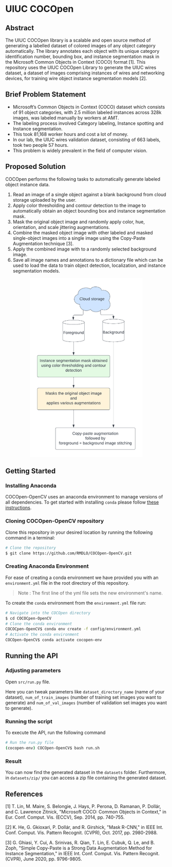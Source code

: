 # **UIUC COCOpen**

## **Abstract**
The UIUC COCOpen library is a scalable and open source method of generating a labelled dataset of colored images of any object category automatically. The library annotates each object with its unique category identification number, bounding box, and instance segmentation mask in the Microsoft Common Objects in Context (COCO) format [1]. This repository uses the UIUC COCOpen Library to generate the UIUC wires dataset, a dataset of images comprising instances of wires and networking devices, for training wire object instance segmentation models [2].

## **Brief Problem Statement**
- Microsoft’s Common Objects in Context (COCO) dataset which consists of 91 object categories, with 2.5 million labeled instances across 328k images, was labeled manually by workers at AMT.
- The labeling process involved Category labeling, Instance spotting and Instance segmentation.
- This took 81,168 worker hours and cost a lot of money.
- In our lab, the UIUC wires validation dataset, consisting of 663 labels, took two people 57 hours.
- This problem is widely prevalent in the field of computer vision.

## **Proposed Solution**

COCOpen performs the following tasks to automatically generate labeled object instance data.

1. Read an image of a single object against a blank background from cloud storage uploaded by the user.
2. Apply color thresholding and contour detection to the image to automatically obtain an object bounding box and instance segmentation mask.
3. Mask the original object image and randomly apply color, hue, orientation, and scale jittering augmentations.
4. Combine the masked object image with other labeled and masked single-object images into a single image using the Copy-Paste Augmentation technique [3].
5. Apply the combined image with to a randomly selected background image.
6. Save all image names and annotations to a dictionary file which can be used to load the data to train object detection, localization, and instance segmentation models.

<p align="center">
  <img src="https://github.com/RMDLO/.github/blob/master/images/lucid_chart_cocopen_1.png" width="350" title="API workflow chart">
</p>

## **Getting Started**
### **Installing Anaconda**
COCOpen-OpenCV uses an anaconda environment to manage versions of all dependencies. To get started with installing `conda` please follow [these instructions](https://conda.io/projects/conda/en/latest/user-guide/getting-started.html).

### **Cloning COCOpen-OpenCV repository**
Clone this repository in your desired location by running the following command in a terminal:
```bash
# Clone the repository
$ git clone https://github.com/RMDLO/COCOpen-OpenCV.git
```
### **Creating Anaconda Environment**
For ease of creating a conda environment we have provided you with an `environment.yml` file in the root directory of this repository.

> Note : The first line of the yml file sets the new environment's name.

To create the `conda` environment from the `environment.yml` file run:
```bash
# Navigate into the COCOpen directory
$ cd COCOCpen-OpenCV
# Clone the conda environment
COCOCpen-OpenCV$ conda env create -f config/environment.yml
# Activate the conda environment
COCOpen-OpenCV$ conda activate cocopen-env
```
## **Running the API**

### **Adjusting parameters**
Open `src/run.py` file.

Here you can tweak parameters like `dataset_directory_name` (name of your dataset), `num_of_train_images` (number of training set images you want to generate) and `num_of_val_images` (number of validation set images you want to generate).
### **Running the script**
To execute the API, run the following command
```bash
# Run the run.py file
(cocopen-env) COCOpen-OpenCV$ bash run.sh
```
### **Result**
You can now find the generated dataset in the `datasets` folder. Furthermore, in `datasets/zip/` you can access a zip file containing the generated dataset.

## References
<a id="1">[1]</a> 
T. Lin, M. Maire, S. Belongie, J. Hays, P. Perona, D. Ramanan, P. Dollár, and C. Lawrence Zitnick, "Microsoft COCO: Common Objects in Context," in Eur. Conf. Comput. Vis. (ECCV), Sep. 2014, pp. 740-755.

<a id="2">[2]</a> 
K. He, G. Gkioxari, P. Dollár, and R. Girshick, "Mask R-CNN," in IEEE Int. Conf. Comput. Vis. Pattern Recognit. (CVPR), Oct. 2017, pp. 2980-2988.

<a id="3">[3]</a> 
G. Ghiasi, Y. Cui, A. Srinivas, R. Qian, T. Lin, E. Cubuk, Q. Le, and B. Zoph, "Simple Copy-Paste is a Strong Data Augmentation Method for Instance Segmentation," in IEEE Int. Conf. Comput. Vis. Pattern Recognit. (CVPR), June 2020, pp. 9796-9805.
